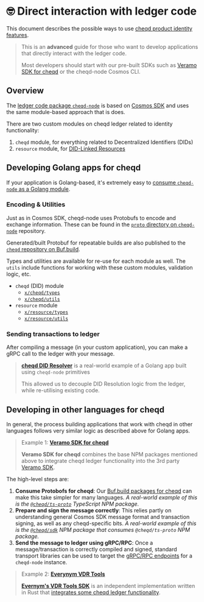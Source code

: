 # 🤓 Direct interaction with ledger code

This document describes the possible ways to use [cheqd product identity features](https://product.cheqd.io/).

> This is an **advanced** guide for those who want to develop applications that directly interact with the ledger code.
>
> Most developers should start with our pre-built SDKs such as [Veramo SDK for cheqd](../guides/software-development-kits-sdks/veramo-sdk-for-cheqd/) or the cheqd-node Cosmos CLI.

## Overview

The [ledger code package `cheqd-node`](https://github.com/cheqd/cheqd-node) is based on [Cosmos SDK](https://docs.cosmos.network/) and uses the same module-based approach that is does.

There are two custom modules on cheqd ledger related to identity functionality:

1. `cheqd` module, for everything related to Decentralized Identifiers (DIDs)
2. `resource` module, for [DID-Linked Resources](../guides/did-linked-resources/README.md)

## Developing Golang apps for cheqd

If your application is Golang-based, it's extremely easy to [consume `cheqd-node` as a Golang module](https://github.com/cheqd/cheqd-node).

### Encoding & Utilities

Just as in Cosmos SDK, cheqd-node uses Protobufs to encode and exchange information. These can be found in the [`proto` directory on `cheqd-node`](https://github.com/cheqd/cheqd-node/tree/main/proto/) repository.

Generated/built Protobuf for repeatable builds are also published to the [`cheqd` repository on Buf.build](https://buf.build/cheqd/repositories).

Types and utilities are available for re-use for each module as well. The `utils` include functions for working with these custom modules, validation logic, etc.

* `cheqd` (DID) module
  * [`x/cheqd/types`](https://github.com/cheqd/cheqd-node/tree/main)
  * [`x/cheqd/utils`](https://github.com/cheqd/cheqd-node/tree/main)
* `resource` module
  * [`x/resource/types`](https://github.com/cheqd/cheqd-node/tree/main/x/resource/types)
  * [`x/resource/utils`](https://github.com/cheqd/cheqd-node/tree/main/x/resource/utils)

### Sending transactions to ledger

After compiling a message (in your custom application), you can make a gRPC call to the ledger with your message.

> [**cheqd DID Resolver**](https://github.com/cheqd/did-resolver) is a real-world example of a Golang app built using `cheqd-node` primitives
>
> This allowed us to decouple DID Resolution logic from the ledger, while re-utilising existing code.

## Developing in other languages for cheqd

In general, the process building applications that work with cheqd in other languages follows very similar logic as described above for Golang apps.

> Example 1: [**Veramo SDK for cheqd**](../guides/software-development-kits-sdks/veramo-sdk-for-cheqd/)
>
> **Veramo SDK for cheqd** combines the base NPM packages mentioned above to integrate cheqd ledger functionality into the 3rd party [Veramo SDK](https://veramo.io).

The high-level steps are:

1. **Consume Protobofs for cheqd**: Our [Buf.build packages for cheqd](https://github.com/cheqd/did-resolver) can make this take simpler for many languages. _A real-world example of this is the_ [_`@cheqd/ts-proto`_](https://github.com/cheqd/ts-proto) _TypeScript NPM package._
2. **Prepare and sign the message correctly**: This relies partly on understanding general Cosmos SDK message format and transaction signing, as well as any cheqd-specific bits. _A real-world example of this is the_ [_`@cheqd/sdk`_](https://github.com/cheqd/sdk) _NPM package that consumes `@cheqd/ts-proto` NPM package._
3. **Send the message to ledger using gRPC/RPC**: Once a message/transaction is correctly compiled and signed, standard transport libraries can be used to target the [gRPC/RPC endpoints](https://docs.cosmos.network/main/core/grpc_rest.html) for a `cheqd-node` instance.

> Example 2: [**Everynym VDR Tools**](vdr-tools-with-cheqd.md)
>
> [**Evernym's VDR Tools SDK**](https://gitlab.com/evernym/verity/vdr-tools/-/tree/main/libvdrtools/src/services/cheqd\_ledger) is an independent implementation written in Rust that [integrates some cheqd ledger functionality](vdr-tools-with-cheqd.md).

